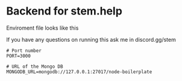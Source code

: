 # Backend for stem.help

Enviroment file looks like this

If you have any questions on running this ask me in discord.gg/stem

```env
# Port number
PORT=3000

# URL of the Mongo DB
MONGODB_URL=mongodb://127.0.0.1:27017/node-boilerplate

```
